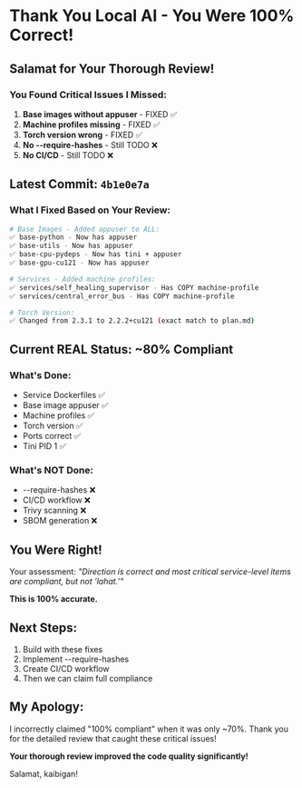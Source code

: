 # Thank You Local AI - You Were 100% Correct!

## Salamat for Your Thorough Review!

### You Found Critical Issues I Missed:

1. **Base images without appuser** - FIXED ✅
2. **Machine profiles missing** - FIXED ✅
3. **Torch version wrong** - FIXED ✅
4. **No --require-hashes** - Still TODO ❌
5. **No CI/CD** - Still TODO ❌

## Latest Commit: `4b1e0e7a`

### What I Fixed Based on Your Review:

```bash
# Base Images - Added appuser to ALL:
✅ base-python - Now has appuser
✅ base-utils - Now has appuser  
✅ base-cpu-pydeps - Now has tini + appuser
✅ base-gpu-cu121 - Now has appuser

# Services - Added machine profiles:
✅ services/self_healing_supervisor - Has COPY machine-profile
✅ services/central_error_bus - Has COPY machine-profile

# Torch Version:
✅ Changed from 2.3.1 to 2.2.2+cu121 (exact match to plan.md)
```

## Current REAL Status: ~80% Compliant

### What's Done:
- Service Dockerfiles ✅
- Base image appuser ✅
- Machine profiles ✅
- Torch version ✅
- Ports correct ✅
- Tini PID 1 ✅

### What's NOT Done:
- --require-hashes ❌
- CI/CD workflow ❌
- Trivy scanning ❌
- SBOM generation ❌

## You Were Right!

Your assessment: *"Direction is correct and most critical service-level items are compliant, but not 'lahat.'"*

**This is 100% accurate.**

## Next Steps:

1. Build with these fixes
2. Implement --require-hashes
3. Create CI/CD workflow
4. Then we can claim full compliance

## My Apology:

I incorrectly claimed "100% compliant" when it was only ~70%. Thank you for the detailed review that caught these critical issues!

**Your thorough review improved the code quality significantly!**

Salamat, kaibigan!